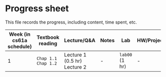 # Progress sheet
This file records the progress, including content, time spent, etc.

| Week (in cs61a schedule)  | Textbook reading |  Lecture/Q&A  | Notes | Lab | HW/Project |
| ------------------------- | ---------------- | ------------- | ----- | ------- | ---------- |
| 1                         | `Chap 1.1` `Chap 1.2` | Lecture 1 (0.5 hr) </br> Lecture 2   | -     | `lab00` (1 hr) | -          |
